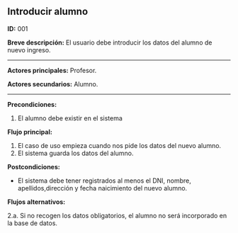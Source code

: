 ## Introducir alumno

**ID:** 001 

**Breve descripción:** El usuario debe introducir los datos del alumno de nuevo ingreso.
 
---

**Actores principales:** Profesor. 

**Actores secundarios:** Alumno. 

---
**Precondiciones:**

 1. El alumno debe existir en el sistema


**Flujo principal:**

 1. El caso de uso empieza cuando nos pide los datos del nuevo alumno.
 2. El sistema guarda los datos del alumno.

**Postcondiciones:**

 * El sistema debe tener registrados al menos el DNI, nombre, apellidos,dirección y fecha naicimiento del nuevo alumno.

**Flujos alternativos:**

 2.a. Si no recogen los datos obligatorios, el alumno no será incorporado en la base de datos.
